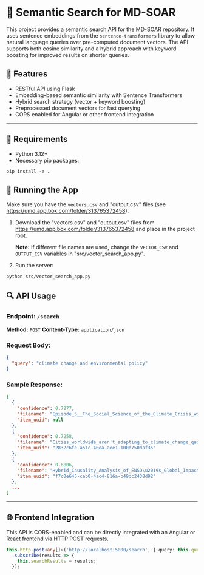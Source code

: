 # 🔎 Semantic Search for MD-SOAR

This project provides a semantic search API for the [MD-SOAR](https://mdsoar.org/) repository. It uses sentence embeddings from the `sentence-transformers` library to allow natural language queries over pre-computed document vectors. The API supports both cosine similarity and a hybrid approach with keyword boosting for improved results on shorter queries.

## 🚀 Features

- RESTful API using Flask
- Embedding-based semantic similarity with Sentence Transformers
- Hybrid search strategy (vector + keyword boosting)
- Preprocessed document vectors for fast querying
- CORS enabled for Angular or other frontend integration

---
## 🧠 Requirements

- Python 3.12+
- Necessary pip packages:

```
pip install -e .
```


## 📆 Running the App

Make sure you have the `vectors.csv` and "output.csv" files
(see https://umd.app.box.com/folder/313765372458).

1) Download the "vectors.csv" and "output.csv" files from
   <https://umd.app.box.com/folder/313765372458> and place in
   the project root.

   **Note:** If different file names are used, change the `VECTOR_CSV` and
   `OUTPUT_CSV` variables in "src/vector_search_app.py".

2) Run the server:

```
python src/vector_search_app.py
```

## 🔍 API Usage

### Endpoint: `/search`
**Method:** `POST`
**Content-Type:** `application/json`

### Request Body:
```json
{
  "query": "climate change and environmental policy"
}
```

### Sample Response:
```json
[
  {
    "confidence": 0.7277,
    "filename": "Episode_5__The_Social_Science_of_the_Climate_Crisis_with_Dr._Tracey_Osborne.pdf.txt",
    "item_uuid": null
  },
  {
    "confidence": 0.7258,
    "filename": "Cities_worldwide_aren't_adapting_to_climate_change_quickly_enough.pdf.txt",
    "item_uuid": "2832c6fe-a51c-40ea-aee1-100d750daf35"
  },
  {
    "confidence": 0.6806,
    "filename": "Hybrid_Causality_Analysis_of_ENSO\u2019s_Global_Impacts_on_Climate_Variables_Based_on_Data-Driven_Analytics_and_Climate_Model_Simulation.pdf.txt",
    "item_uuid": "f7c0e645-cab0-4ac4-816a-b49dc2438d92"
  },
  ...
]
```

---

## 🌐 Frontend Integration

This API is CORS-enabled and can be directly integrated with an Angular or React frontend via HTTP POST requests.

```typescript
this.http.post<any[]>('http://localhost:5000/search', { query: this.queryText })
  .subscribe(results => {
    this.searchResults = results;
  });
```



